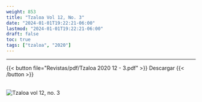 ```yaml
---
weight: 853
title: "Tzaloa Vol 12, No. 3"
date: "2024-01-01T19:22:21-06:00"
lastmod: "2024-01-01T19:22:21-06:00"
draft: false
toc: true
tags: ["tzaloa", "2020"]
---
```

- - - - - - - - -
{{< button file="Revistas/pdf/Tzaloa 2020 12 - 3.pdf" >}}   Descargar {{< /button >}} 
######
![Tzaloa vol 12, no. 3](images/portada/12-3.jpeg)